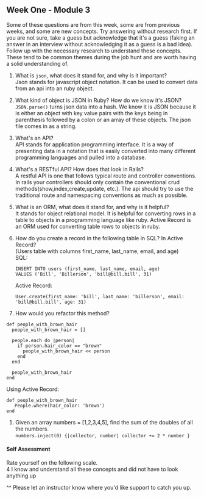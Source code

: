 ## Week One - Module 3

Some of these questions are from this week, some are from previous weeks, and some are new concepts. Try answering without research first. If you are not sure, take a guess but acknowledge that it's a guess (faking an answer in an interview without acknowledging it as a guess is a bad idea). Follow up with the necessary research to understand these concepts. These tend to be common themes during the job hunt and are worth having a solid understanding of.

1. What is `json`, what does it stand for, and why is it important?  
Json stands for javascript object notation. It can be used to convert data from an api into an ruby object.  

1. What kind of object is JSON in Ruby? How do we know it's JSON?  
`JSON.parse()` turns json data into a hash. We know it is JSON because it is either an object with key value pairs with the keys being in parenthesis followed by a colon or an array of these objects. The json file comes in as a string.  

1. What's an API?  
API stands for application programming interface. It is a way of presenting data in a notation that is easily converted into many different programming languages and pulled into a database.  

1. What's a RESTful API? How does that look in Rails?  
A restful API is one that follows typical route and controller conventions. In rails your controllers should only contain the conventional crud methods(show,index,create,update, etc.). The api should try to use the traditional route and namespacing conventions as much as possible.  

1. What is an ORM, what does it stand for, and why is it helpful?  
It stands for object relational model. It is helpful for converting rows in a table to objects in a programming language like ruby. Active Record is an ORM used for converting table rows to objects in ruby.  

1. How do you create a record in the following table in SQL? In Active Record?   
   (Users table with columns first_name, last_name, email, and age)  
   SQL:
   ```
   INSERT INTO users (first_name, last_name, email, age) 
   VALUES ('Bill', 'Billerson', 'bill@bill.bill', 31)  
   ``` 
   Active Record:  
   ```  
   User.create(first_name: 'bill', last_name: 'billerson', email: 'bill@bill.bill', age: 31)  
   ```  
   
1. How would you refactor this method?

```
def people_with_brown_hair
  people_with_brown_hair = []

  people.each do |person|
    if person.hair_color == "brown"
      people_with_brown_hair << person
    end
  end

  people_with_brown_hair
end
```  
Using Active Record:  
```  
def people_with_brown_hair 
   People.where(hair_color: 'brown')  
end  
```  

1. Given an array numbers = [1,2,3,4,5], find the sum of the doubles of all the numbers.  
`numbers.inject(0) {|collector, number| collector += 2 * number }`  


#### Self Assessment  
Rate yourself on the following scale.  
4  I know and understand all these concepts and did not have to look anything up  

^^ Please let an instructor know where you'd like support to catch you up.

